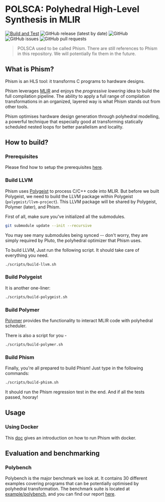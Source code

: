 # POLSCA: Polyhedral High-Level Synthesis in MLIR

[![Build and Test](https://github.com/kumasento/phism/actions/workflows/buildAndTest.yml/badge.svg)](https://github.com/kumasento/phism/actions/workflows/buildAndTest.yml)
![GitHub release (latest by date)](https://img.shields.io/github/v/release/kumasento/phism)
![GitHub](https://img.shields.io/github/license/kumasento/phism)
![GitHub issues](https://img.shields.io/github/issues/kumasento/phism)
![GitHub pull requests](https://img.shields.io/github/issues-pr/kumasento/phism)

> POLSCA used to be called Phism. There are still references to Phism in this repository. We will potentially fix them in the future.

## What is Phism?

Phism is an HLS tool: it transforms C programs to hardware designs.

Phism leverages [MLIR](https://mlir.llvm.org) and enjoys the _progressive lowering_ idea to build the full compilation pipeline. The ability to apply a full range of compilation transformations in an organized, layered way is what Phism stands out from other tools.

Phism optimises hardware design generation through polyhedral modelling, a powerful technique that especially good at transforming statically scheduled nested loops for better parallelism and locality.

## How to build?

### Prerequisites 

Please find how to setup the prerequisites [here](docs/PREREQUISITES.md).

### Build LLVM

Phism uses [Polygeist](https://github.com/wsmoses/Polygeist) to process C/C++ code into MLIR. But before we built Polygeist, we need to build the LLVM package within Polygeist (`polygeist/llvm-project`). This LLVM package will be shared by Polygeist, Polymer (later), and Phism.

First of all, make sure you've initialized all the submodules.

```sh
git submodule update --init --recursive
```

You may see many submodules being synced -- don't worry, they are simply required by Pluto, the polyhedral optimizer that Phism uses.

To build LLVM, Just run the following script. It should take care of everything you need.

```sh
./scripts/build-llvm.sh
```

### Build Polygeist

It is another one-liner:

```sh
./scripts/build-polygeist.sh
```

### Build Polymer

[Polymer](https://github.com/kumasento/polymer) provides the functionality to interact MLIR code with polyhedral scheduler.

There is also a script for you - 

```sh
./scripts/build-polymer.sh
```

### Build Phism

Finally, you're all prepared to build Phism! Just type in the following commands:

```sh
./scripts/build-phism.sh
```

It should run the Phism regression test in the end. And if all the tests passed, hooray!

## Usage

### Using Docker

This [doc](docs/DOCKER.md) gives an introduction on how to run Phism with docker.

## Evaluation and benchmarking

### Polybench

Polybench is the major benchmark we look at. It contains 30 different examples covering programs that can be potentially optimised by polyhedral transformation. The benchmark suite is located at [example/polybench](example/polybench), and you can find our report [here](docs/POLYBENCH.md).
